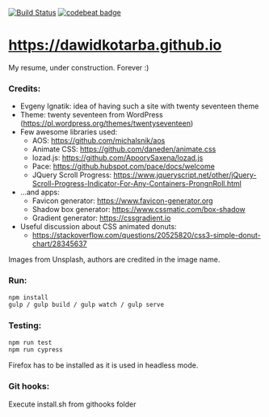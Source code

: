[![Build Status](https://travis-ci.org/dawidkotarba/dawidkotarba.github.io.svg?branch=master)](https://travis-ci.org/dawidkotarba/dawidkotarba.github.io)
[![codebeat badge](https://codebeat.co/badges/c2a135f1-c13b-48a8-87ca-4611cbee1ca4)](https://codebeat.co/projects/github-com-dawidkotarba-dawidkotarba-github-io-master)
# https://dawidkotarba.github.io

My resume, under construction. Forever :)

### Credits:
- Evgeny Ignatik: idea of having such a site with twenty seventeen theme
- Theme: twenty seventeen from WordPress (https://pl.wordpress.org/themes/twentyseventeen)
- Few awesome libraries used:
    - AOS: https://github.com/michalsnik/aos
    - Animate CSS: https://github.com/daneden/animate.css
    - lozad.js: https://github.com/ApoorvSaxena/lozad.js
    - Pace: https://github.hubspot.com/pace/docs/welcome
    - JQuery Scroll Progress: https://www.jqueryscript.net/other/jQuery-Scroll-Progress-Indicator-For-Any-Containers-ProngnRoll.html
- ...and apps:
    - Favicon generator: https://www.favicon-generator.org
    - Shadow box generator: https://www.cssmatic.com/box-shadow
    - Gradient generator: https://cssgradient.io
- Useful discussion about CSS animated donuts:
    - https://stackoverflow.com/questions/20525820/css3-simple-donut-chart/28345637

Images from Unsplash, authors are credited in the image name.

### Run:
```bash
npm install
gulp / gulp build / gulp watch / gulp serve
```

### Testing:
```bash
npm run test
npm run cypress
```

Firefox has to be installed as it is used in headless mode.

### Git hooks:
Execute install.sh from githooks folder
